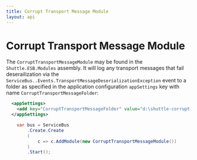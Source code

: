 ```yaml
---
title: Corrupt Transport Message Module
layout: api
---
```

# Corrupt Transport Message Module

The `CorruptTransportMessageModule` may be found in the `Shuttle.ESB.Modules` assembly.  It will log any transport messages that fail deserailization via the `ServiceBus..Events.TransportMessageDeserializationException` event to a folder as specified in the application configuration `appSettings` key with name `CorruptTransportMessageFolder`:

```xml
  <appSettings>
    <add key="CorruptTransportMessageFolder" value="d:\shuttle-corrupt-messages"/>
  </appSettings>
```

```c#
	var bus = ServiceBus
		.Create.Create
		(
			c => c.AddModule(new CorruptTransportMessageModule())
		)
		.Start();
```